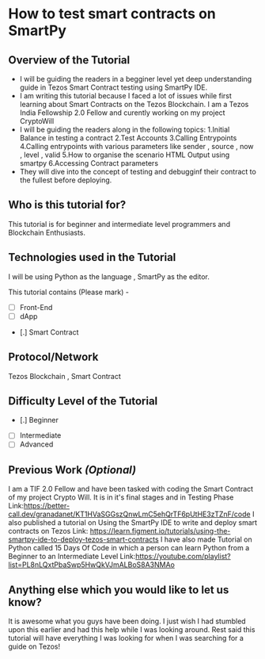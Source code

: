 # How to test smart contracts on SmartPy

## Overview of the Tutorial
- I will be guiding the readers in a begginer level yet deep understanding guide in Tezos Smart Contract testing using SmartPy IDE.
- I am writing this tutorial because I faced a lot of issues while first learning about Smart Contracts on the Tezos Blockchain. I am a Tezos India Fellowship 2.0 Fellow and curently working on my project CryptoWill
- I will be guiding the readers along in the following topics:
  1.Initial Balance in testing a contract
  2.Test Accounts
  3.Calling Entrypoints
  4.Calling entrypoints with various parameters like sender , source , now , level , valid
  5.How to organise the scenario HTML Output using smartpy
  6.Accessing Contract parameters
- They will dive into the concept of testing and debugginf their contract to the fullest before deploying.

## Who is this tutorial for? 
This tutorial is for beginner and intermediate level programmers and Blockchain Enthusiasts.

## Technologies used in the Tutorial
I will be using Python as the language , SmartPy as the editor.

This tutorial contains (Please mark) -
- [ ] Front-End
- [ ] dApp
- [.] Smart Contract

## Protocol/Network
Tezos Blockchain , Smart Contract 

## Difficulty Level of the Tutorial
- [.] Beginner
- [ ] Intermediate
- [ ] Advanced

## Previous Work _(Optional)_
I am a TIF 2.0 Fellow and have been tasked with coding the Smart Contract of my project Crypto Will. It is in it's final stages and in Testing Phase
Link:https://better-call.dev/granadanet/KT1HVaSGGszQnwLmC5ehQrTF6pUtHE3zTZnF/code
I also published a tutorial on Using the SmartPy IDE to write and deploy smart contracts on Tezos
Link: https://learn.figment.io/tutorials/using-the-smartpy-ide-to-deploy-tezos-smart-contracts
I have also made Tutorial on Python called 15 Days Of Code in which a person can learn Python from a Beginner to an Intermediate Level 
Link:https://youtube.com/playlist?list=PL8nLQxtPbaSwp5HwQkVJmALBoS8A3NMAo

## Anything else which you would like to let us know? 
It is awesome what you guys have been doing. I just wish I had stumbled upon this earlier and had this help while I was looking around. Rest said this tutorial will have everything I was looking for when I was searching for a guide on Tezos!

